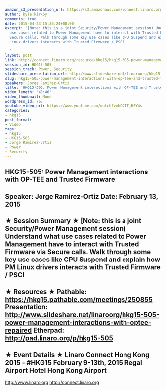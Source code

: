 ```yaml
---
amazon_s3_presentation_url: https://s3.amazonaws.com/connect.linaro.org/hkg15/Videos/02-13-Friday/HKG15-505.pdf
author: kyle.kirkby
comments: true
date: 2015-04-23 15:36:24+00:00
excerpt: '[Note: this is a joint Security/Power Management session) Understand what
  use cases related to Power Management have to interact with Trusted Firmware via
  Secure calls. Walk through some key use cases like CPU Suspend and explain how PM
  Linux drivers interacts with Trusted Firmware / PSCI

  '
layout: post
link: http://connect.linaro.org/resource/hkg15/hkg15-505-power-management-interactions-with-op-tee-and-trusted-firmware/
session_id: HKG15-505
session_track: Power, Security
slideshare_presentation_url: http://www.slideshare.net/linaroorg/hkg15-505-power-management-interactions-with-optee-repaired
slug: hkg15-505-power-management-interactions-with-op-tee-and-trusted-firmware
speakers: Jorge Ramirez-Ortiz
title: 'HKG15-505: Power Management interactions with OP-TEE and Trusted Firmware'
video_length: '48:46'
video_thumbnail: None
wordpress_id: 765
youtube_video_url: https://www.youtube.com/watch?v=hQ2ITjHZY4s
categories:
- hkg15
post_format:
- Video
tags:
- hkg15
- HKG15-505
- Jorge Ramirez-Ortiz
- Power
- Security
---
```


HKG15-505: Power Management interactions with OP-TEE and Trusted Firmware 
--------------------------------------------------- 
Speaker: Jorge Ramirez-Ortiz 
Date: February 13, 2015 
--------------------------------------------------- 
★ Session Summary ★ 
[Note: this is a joint Security/Power Management session) Understand what use cases related to Power Management have to interact with Trusted Firmware via Secure calls. Walk through some key use cases like CPU Suspend and explain how PM Linux drivers interacts with Trusted Firmware / PSCI 
-------------------------------------------------- 
★ Resources ★ 
Pathable: https://hkg15.pathable.com/meetings/250855 
Presentation:  http://www.slideshare.net/linaroorg/hkg15-505-power-management-interactions-with-optee-repaired
Etherpad: http://pad.linaro.org/p/hkg15-505 
--------------------------------------------------- 
★ Event Details ★ 
Linaro Connect Hong Kong 2015 - #HKG15 
February 9-13th, 2015 
Regal Airport Hotel Hong Kong Airport 
--------------------------------------------------- 
http://www.linaro.org 
http://connect.linaro.org
